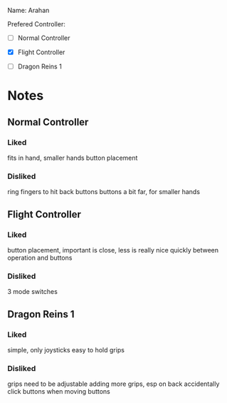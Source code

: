 Name: Arahan


Prefered Controller:
- [ ]  Normal Controller
- [x]  Flight Controller
- [ ]  Dragon Reins 1


# Notes

## Normal Controller
### Liked
fits in hand, smaller hands
button placement
### Disliked
ring fingers to hit back buttons
buttons a bit far, for smaller hands

## Flight Controller
### Liked
button placement, important is close, less is really nice
quickly between operation and buttons
### Disliked
3 mode switches

## Dragon Reins 1
### Liked
simple, only joysticks
easy to hold
grips
### Disliked
grips need to be adjustable
adding more grips, esp on back
accidentally click buttons when moving buttons
